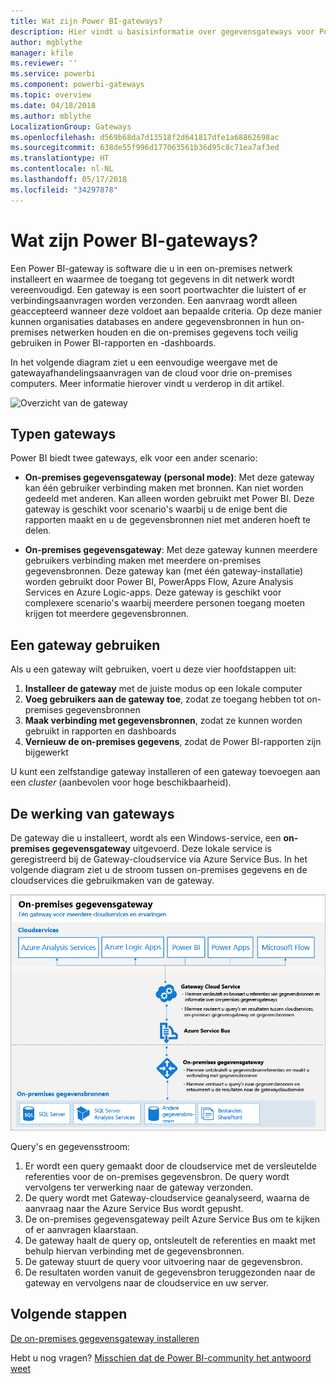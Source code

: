 ```yaml
---
title: Wat zijn Power BI-gateways?
description: Hier vindt u basisinformatie over gegevensgateways voor Power BI.
author: mgblythe
manager: kfile
ms.reviewer: ''
ms.service: powerbi
ms.component: powerbi-gateways
ms.topic: overview
ms.date: 04/18/2018
ms.author: mblythe
LocalizationGroup: Gateways
ms.openlocfilehash: d569b68da7d13518f2d641817dfe1a68862698ac
ms.sourcegitcommit: 638de55f996d177063561b36d95c8c71ea7af3ed
ms.translationtype: HT
ms.contentlocale: nl-NL
ms.lasthandoff: 05/17/2018
ms.locfileid: "34297878"
---
```

# <a name="what-are-power-bi-gateways"></a>Wat zijn Power BI-gateways?

Een Power BI-gateway is software die u in een on-premises netwerk installeert en waarmee de toegang tot gegevens in dit netwerk wordt vereenvoudigd. Een gateway is een soort poortwachter die luistert of er verbindingsaanvragen worden verzonden. Een aanvraag wordt alleen geaccepteerd wanneer deze voldoet aan bepaalde criteria. Op deze manier kunnen organisaties databases en andere gegevensbronnen in hun on-premises netwerken houden en die on-premises gegevens toch veilig gebruiken in Power BI-rapporten en -dashboards.

In het volgende diagram ziet u een eenvoudige weergave met de gatewayafhandelingsaanvragen van de cloud voor drie on-premises computers. Meer informatie hierover vindt u verderop in dit artikel.

![Overzicht van de gateway](media/service-gateway-getting-started/gateway-overview.png)

## <a name="types-of-gateways"></a>Typen gateways

Power BI biedt twee gateways, elk voor een ander scenario:

* **On-premises gegevensgateway (personal mode)**: Met deze gateway kan één gebruiker verbinding maken met bronnen. Kan niet worden gedeeld met anderen. Kan alleen worden gebruikt met Power BI. Deze gateway is geschikt voor scenario's waarbij u de enige bent die rapporten maakt en u de gegevensbronnen niet met anderen hoeft te delen.

* **On-premises gegevensgateway**: Met deze gateway kunnen meerdere gebruikers verbinding maken met meerdere on-premises gegevensbronnen. Deze gateway kan (met één gateway-installatie) worden gebruikt door Power BI, PowerApps Flow, Azure Analysis Services en Azure Logic-apps. Deze gateway is geschikt voor complexere scenario's waarbij meerdere personen toegang moeten krijgen tot meerdere gegevensbronnen. 

## <a name="using-a-gateway"></a>Een gateway gebruiken

Als u een gateway wilt gebruiken, voert u deze vier hoofdstappen uit:

1. **Installeer de gateway** met de juiste modus op een lokale computer
2. **Voeg gebruikers aan de gateway toe**, zodat ze toegang hebben tot on-premises gegevensbronnen
3. **Maak verbinding met gegevensbronnen**, zodat ze kunnen worden gebruikt in rapporten en dashboards
4. **Vernieuw de on-premises gegevens**, zodat de Power BI-rapporten zijn bijgewerkt

U kunt een zelfstandige gateway installeren of een gateway toevoegen aan een *cluster* (aanbevolen voor hoge beschikbaarheid).

## <a name="how-gateways-work"></a>De werking van gateways

De gateway die u installeert, wordt als een Windows-service, een **on-premises gegevensgateway** uitgevoerd. Deze lokale service is geregistreerd bij de Gateway-cloudservice via Azure Service Bus. In het volgende diagram ziet u de stroom tussen on-premises gegevens en de cloudservices die gebruikmaken van de gateway.

![Diagram met de gatewaygegevensstroom](media/service-gateway-getting-started/gateway-how-it-works.png)

Query's en gegevensstroom:

1. Er wordt een query gemaakt door de cloudservice met de versleutelde referenties voor de on-premises gegevensbron. De query wordt vervolgens ter verwerking naar de gateway verzonden.
2. De query wordt met Gateway-cloudservice geanalyseerd, waarna de aanvraag naar the Azure Service Bus wordt gepusht.
3. De on-premises gegevensgateway peilt Azure Service Bus om te kijken of er aanvragen klaarstaan.
4. De gateway haalt de query op, ontsleutelt de referenties en maakt met behulp hiervan verbinding met de gegevensbronnen.
5. De gateway stuurt de query voor uitvoering naar de gegevensbron.
6. De resultaten worden vanuit de gegevensbron teruggezonden naar de gateway en vervolgens naar de cloudservice en uw server.

## <a name="next-steps"></a>Volgende stappen
[De on-premises gegevensgateway installeren](service-gateway-install.md)

Hebt u nog vragen? [Misschien dat de Power BI-community het antwoord weet](http://community.powerbi.com/)

